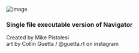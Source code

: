 ![image](https://user-images.githubusercontent.com/119834037/212464165-a6cd0f35-04a0-43ab-ada8-2a160d63b93d.png)

### Single file executable version of Navigator ###

Created by Mike Pistolesi <br />
art by Collin Guetta / @guetta.rt on instagram
